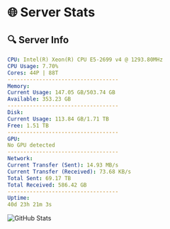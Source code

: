 # 🌐 Server Stats
## 🔍 Server Info
```yaml
CPU: Intel(R) Xeon(R) CPU E5-2699 v4 @ 1293.80MHz
CPU Usage: 7.70%
Cores: 44P | 88T
-----------------------------------
Memory:
Current Usage: 147.05 GB/503.74 GB
Available: 353.23 GB
-----------------------------------
Disk:
Current Usage: 113.84 GB/1.71 TB
Free: 1.51 TB
-----------------------------------
GPU:
No GPU detected
-----------------------------------
Network:
Current Transfer (Sent): 14.93 MB/s
Current Transfer (Received): 73.68 KB/s
Total Sent: 69.17 TB
Total Received: 586.42 GB
-----------------------------------
Uptime:
40d 23h 21m 3s
```
![GitHub Stats](https://img.shields.io/badge/Updated-2025-04-17_20:43:52-blue)
